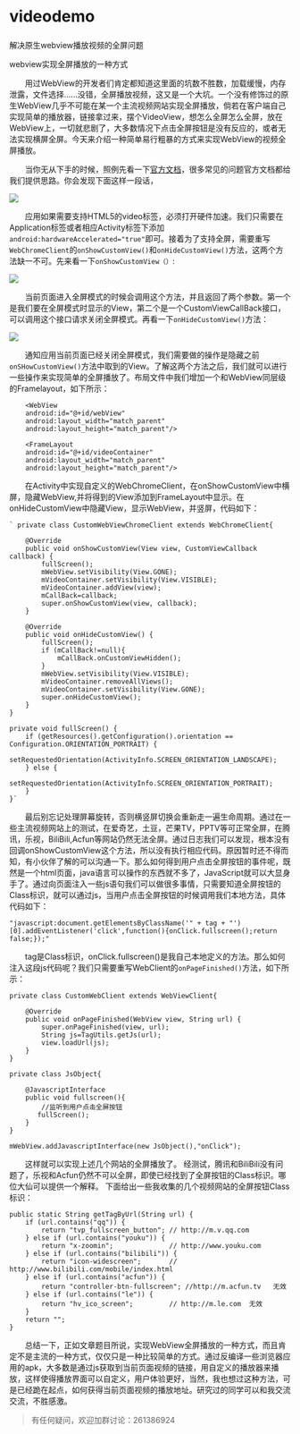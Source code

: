 # videodemo
#####
解决原生webview播放视频的全屏问题



webview实现全屏播放的一种方式

　　用过WebView的开发者们肯定都知道这里面的坑数不胜数，加载缓慢，内存泄露，文件选择......没错，全屏播放视频，这又是一个大坑。一个没有修饰过的原生WebView几乎不可能在某一个主流视频网站实现全屏播放，倘若在客户端自己实现简单的播放器，链接拿过来，摆个VideoView，想怎么全屏怎么全屏，放在WebView上，一切就悲剧了，大多数情况下点击全屏按钮是没有反应的，或者无法实现横屏全屏。今天来介绍一种简单易行粗暴的方式来实现WebView的视频全屏播放。

　　当你无从下手的时候，照例先看一下[官方文档](https://developer.android.com/reference/android/webkit/WebView.html)，很多常见的问题官方文档都给我们提供思路。你会发现下面这样一段话，

![](http://upload-images.jianshu.io/upload_images/2466095-e4f037256adde6ef.png?imageMogr2/auto-orient/strip%7CimageView2/2/w/1240)

　　应用如果需要支持HTML5的video标签，必须打开硬件加速。我们只需要在Application标签或者相应Activity标签下添加`android:hardwareAccelerated="true"`即可。接着为了支持全屏，需要重写`WebChromeClient`的`onShowCustomView()`和`onHideCustomView()`方法，这两个方法缺一不可。先来看一下`onShowCustomView（）`:

![](http://upload-images.jianshu.io/upload_images/2466095-1bc33530363160a0.png?imageMogr2/auto-orient/strip%7CimageView2/2/w/1240)

　　当前页面进入全屏模式的时候会调用这个方法，并且返回了两个参数。第一个是我们要在全屏模式时显示的View，第二个是一个CustomViewCallBack接口，可以调用这个接口请求关闭全屏模式。再看一下`onHideCustomView()`方法：

![](http://upload-images.jianshu.io/upload_images/2466095-773bd024ee72825f.png?imageMogr2/auto-orient/strip%7CimageView2/2/w/1240)

　　通知应用当前页面已经关闭全屏模式，我们需要做的操作是隐藏之前`onSHowCustomView()`方法中取到的View。了解这两个方法之后，我们就可以进行一些操作来实现简单的全屏播放了。布局文件中我们增加一个和WebView同层级的Framelayout，如下所示：

        <WebView
        android:id="@+id/webView"
        android:layout_width="match_parent"
        android:layout_height="match_parent"/>

        <FrameLayout
        android:id="@+id/videoContainer"
        android:layout_width="match_parent"
        android:layout_height="match_parent"/>

　　在Activity中实现自定义的WebChromeClient，在onShowCustomView中横屏，隐藏WebView,并将得到的View添加到FrameLayout中显示。在onHideCustomView中隐藏View，显示WebView，并竖屏，代码如下：

    ` private class CustomWebViewChromeClient extends WebChromeClient{

        @Override
        public void onShowCustomView(View view, CustomViewCallback callback) {
            fullScreen();
            mWebView.setVisibility(View.GONE);
            mVideoContainer.setVisibility(View.VISIBLE);
            mVideoContainer.addView(view);
            mCallBack=callback;
            super.onShowCustomView(view, callback);
        }

        @Override
        public void onHideCustomView() {
            fullScreen();
            if (mCallBack!=null){
                mCallBack.onCustomViewHidden();
            }
            mWebView.setVisibility(View.VISIBLE);
            mVideoContainer.removeAllViews();
            mVideoContainer.setVisibility(View.GONE);
            super.onHideCustomView();
        }
    }

    private void fullScreen() {
        if (getResources().getConfiguration().orientation == Configuration.ORIENTATION_PORTRAIT) {
            setRequestedOrientation(ActivityInfo.SCREEN_ORIENTATION_LANDSCAPE);
        } else {
            setRequestedOrientation(ActivityInfo.SCREEN_ORIENTATION_PORTRAIT);
        }
    }`

　　最后别忘记处理屏幕旋转，否则横竖屏切换会重新走一遍生命周期。通过在一些主流视频网站上的测试，在爱奇艺，土豆，芒果TV，PPTV等可正常全屏，在腾讯，乐视，BiliBili,Acfun等网站仍然无法全屏。通过日志我们可以发现，根本没有回调onShowCustomView这个方法，所以没有执行相应代码。原因暂时还不得而知，有小伙伴了解的可以沟通一下。那么如何得到用户点击全屏按钮的事件呢，既然是一个html页面，java语言可以操作的东西就不多了，JavaScript就可以大显身手了。通过向页面注入一些js语句我们可以做很多事情，只需要知道全屏按钮的Class标识，就可以通过js，当用户点击全屏按钮的时候调用我们本地方法，具体代码如下：

    "javascript:document.getElementsByClassName('" + tag + "')[0].addEventListener('click',function(){onClick.fullscreen();return false;});"

　　tag是Class标识，onClick.fullscreen()是我自己本地定义的方法。那么如何注入这段js代码呢？我们只需要重写WebClient的`onPageFinished()`方法，如下所示：

    private class CustomWebClient extends WebViewClient{

        @Override
        public void onPageFinished(WebView view, String url) {
            super.onPageFinished(view, url);
            String js=TagUtils.getJs(url);
            view.loadUrl(js);
        }
    }

    private class JsObject{

        @JavascriptInterface
        public void fullscreen(){
            //监听到用户点击全屏按钮
           fullScreen();
        }
    }

    mWebView.addJavascriptInterface(new JsObject(),"onClick");

　　这样就可以实现上述几个网站的全屏播放了。
   经测试，腾讯和BiliBili没有问题了，乐视和Acfun仍然不可以全屏，即使已经找到了全屏按钮的Class标识。哪位大仙可以提供一个解释。
   下面给出一些我收集的几个视频网站的全屏按钮Class标识：

    public static String getTagByUrl(String url) {
        if (url.contains("qq")) {
            return "tvp_fullscreen_button"; // http://m.v.qq.com
        } else if (url.contains("youku")) {
            return "x-zoomin";              // http://www.youku.com
        } else if (url.contains("bilibili")) {
            return "icon-widescreen";       // http://www.bilibili.com/mobile/index.html
        } else if (url.contains("acfun")) {
            return "controller-btn-fullscreen"; //http://m.acfun.tv   无效
        } else if (url.contains("le")) {
            return "hv_ico_screen";         // http://m.le.com  无效
        }
        return "";
    }

　　总结一下，正如文章题目所说，实现WebView全屏播放的一种方式，而且肯定不是主流的一种方式，仅仅只是一种比较简单的方式。通过反编译一些浏览器应用的apk，大多数是通过js获取到当前页面视频的链接，用自定义的播放器来播放，这样使得播放界面可以自定义，用户体验更好，当然，我也想过这种方法，可是已经跪在起点，如何获得当前页面视频的播放地址。研究过的同学可以和我交流交流，不胜感激。



> 有任何疑问，欢迎加群讨论：261386924

　　
